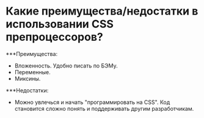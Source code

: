 Какие преимущества/недостатки в использовании CSS препроцессоров?
=====================

***Преимущества:

* Вложенность. Удобно писать по БЭМу.
* Переменные.
* Миксины.

***Недостатки:

* Можно увлечься и начать "программировать на CSS". Код становится сложно понять и поддерживать другим разработчикам.
